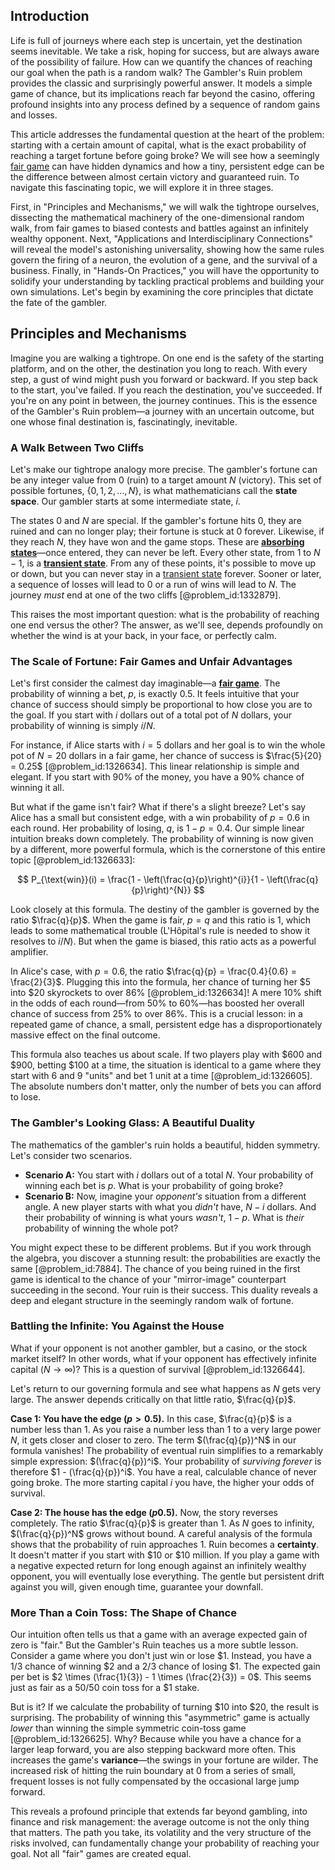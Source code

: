 ## Introduction
Life is full of journeys where each step is uncertain, yet the destination seems inevitable. We take a risk, hoping for success, but are always aware of the possibility of failure. How can we quantify the chances of reaching our goal when the path is a random walk? The Gambler's Ruin problem provides the classic and surprisingly powerful answer. It models a simple game of chance, but its implications reach far beyond the casino, offering profound insights into any process defined by a sequence of random gains and losses.

This article addresses the fundamental question at the heart of the problem: starting with a certain amount of capital, what is the exact probability of reaching a target fortune before going broke? We will see how a seemingly [fair game](@article_id:260633) can have hidden dynamics and how a tiny, persistent edge can be the difference between almost certain victory and guaranteed ruin. To navigate this fascinating topic, we will explore it in three stages.

First, in "Principles and Mechanisms," we will walk the tightrope ourselves, dissecting the mathematical machinery of the one-dimensional random walk, from fair games to biased contests and battles against an infinitely wealthy opponent. Next, "Applications and Interdisciplinary Connections" will reveal the model's astonishing universality, showing how the same rules govern the firing of a neuron, the evolution of a gene, and the survival of a business. Finally, in "Hands-On Practices," you will have the opportunity to solidify your understanding by tackling practical problems and building your own simulations. Let's begin by examining the core principles that dictate the fate of the gambler.

## Principles and Mechanisms

Imagine you are walking a tightrope. On one end is the safety of the starting platform, and on the other, the destination you long to reach. With every step, a gust of wind might push you forward or backward. If you step back to the start, you've failed. If you reach the destination, you've succeeded. If you're on any point in between, the journey continues. This is the essence of the Gambler's Ruin problem—a journey with an uncertain outcome, but one whose final destination is, fascinatingly, inevitable.

### A Walk Between Two Cliffs

Let's make our tightrope analogy more precise. The gambler's fortune can be any integer value from $0$ (ruin) to a target amount $N$ (victory). This set of possible fortunes, $\{0, 1, 2, \dots, N\}$, is what mathematicians call the **state space**. Our gambler starts at some intermediate state, $i$.

The states $0$ and $N$ are special. If the gambler's fortune hits $0$, they are ruined and can no longer play; their fortune is stuck at $0$ forever. Likewise, if they reach $N$, they have won and the game stops. These are **[absorbing states](@article_id:160542)**—once entered, they can never be left. Every other state, from $1$ to $N-1$, is a **[transient state](@article_id:260116)**. From any of these points, it's possible to move up or down, but you can never stay in a [transient state](@article_id:260116) forever. Sooner or later, a sequence of losses will lead to $0$ or a run of wins will lead to $N$. The journey *must* end at one of the two cliffs [@problem_id:1332879].

This raises the most important question: what is the probability of reaching one end versus the other? The answer, as we'll see, depends profoundly on whether the wind is at your back, in your face, or perfectly calm.

### The Scale of Fortune: Fair Games and Unfair Advantages

Let's first consider the calmest day imaginable—a **[fair game](@article_id:260633)**. The probability of winning a bet, $p$, is exactly $0.5$. It feels intuitive that your chance of success should simply be proportional to how close you are to the goal. If you start with $i$ dollars out of a total pot of $N$ dollars, your probability of winning is simply $i/N$.

For instance, if Alice starts with $i=5$ dollars and her goal is to win the whole pot of $N=20$ dollars in a fair game, her chance of success is $\frac{5}{20} = 0.25$ [@problem_id:1326634]. This linear relationship is simple and elegant. If you start with 90% of the money, you have a 90% chance of winning it all.

But what if the game isn't fair? What if there's a slight breeze? Let's say Alice has a small but consistent edge, with a win probability of $p = 0.6$ in each round. Her probability of losing, $q$, is $1-p = 0.4$. Our simple linear intuition breaks down completely. The probability of winning is now given by a different, more powerful formula, which is the cornerstone of this entire topic [@problem_id:1326633]:

$$
P_{\text{win}}(i) = \frac{1 - \left(\frac{q}{p}\right)^{i}}{1 - \left(\frac{q}{p}\right)^{N}}
$$

Look closely at this formula. The destiny of the gambler is governed by the ratio $\frac{q}{p}$. When the game is fair, $p=q$ and this ratio is 1, which leads to some mathematical trouble (L'Hôpital's rule is needed to show it resolves to $i/N$). But when the game is biased, this ratio acts as a powerful amplifier.

In Alice's case, with $p=0.6$, the ratio $\frac{q}{p} = \frac{0.4}{0.6} = \frac{2}{3}$. Plugging this into the formula, her chance of turning her $5 into $20 skyrockets to over 86% [@problem_id:1326634]! A mere 10% shift in the odds of each round—from 50% to 60%—has boosted her overall chance of success from 25% to over 86%. This is a crucial lesson: in a repeated game of chance, a small, persistent edge has a disproportionately massive effect on the final outcome.

This formula also teaches us about scale. If two players play with $600 and $900, betting $100 at a time, the situation is identical to a game where they start with 6 and 9 "units" and bet 1 unit at a time [@problem_id:1326605]. The absolute numbers don't matter, only the number of bets you can afford to lose.

### The Gambler's Looking Glass: A Beautiful Duality

The mathematics of the gambler's ruin holds a beautiful, hidden symmetry. Let's consider two scenarios.

*   **Scenario A:** You start with $i$ dollars out of a total $N$. Your probability of winning each bet is $p$. What is your probability of going broke?
*   **Scenario B:** Now, imagine your *opponent's* situation from a different angle. A new player starts with what you *didn't* have, $N-i$ dollars. And their probability of winning is what yours *wasn't*, $1-p$. What is *their* probability of winning the whole pot?

You might expect these to be different problems. But if you work through the algebra, you discover a stunning result: the probabilities are exactly the same [@problem_id:7884]. The chance of you being ruined in the first game is identical to the chance of your "mirror-image" counterpart succeeding in the second. Your ruin is their success. This duality reveals a deep and elegant structure in the seemingly random walk of fortune.

### Battling the Infinite: You Against the House

What if your opponent is not another gambler, but a casino, or the stock market itself? In other words, what if your opponent has effectively infinite capital ($N \to \infty$)? This is a question of survival [@problem_id:1326644].

Let's return to our governing formula and see what happens as $N$ gets very large. The answer depends critically on that little ratio, $\frac{q}{p}$.

**Case 1: You have the edge ($p > 0.5$).**
In this case, $\frac{q}{p}$ is a number less than 1. As you raise a number less than 1 to a very large power $N$, it gets closer and closer to zero. The term $(\frac{q}{p})^N$ in our formula vanishes! The probability of eventual ruin simplifies to a remarkably simple expression: $(\frac{q}{p})^i$. Your probability of *surviving forever* is therefore $1 - (\frac{q}{p})^i$. You have a real, calculable chance of never going broke. The more starting capital $i$ you have, the higher your odds of survival.

**Case 2: The house has the edge ($p  0.5$).**
Now, the story reverses completely. The ratio $\frac{q}{p}$ is greater than 1. As $N$ goes to infinity, $(\frac{q}{p})^N$ grows without bound. A careful analysis of the formula shows that the probability of ruin approaches 1. Ruin becomes a **certainty**. It doesn't matter if you start with $10 or $10 million. If you play a game with a negative expected return for long enough against an infinitely wealthy opponent, you will eventually lose everything. The gentle but persistent drift against you will, given enough time, guarantee your downfall.

### More Than a Coin Toss: The Shape of Chance

Our intuition often tells us that a game with an average expected gain of zero is "fair." But the Gambler's Ruin teaches us a more subtle lesson. Consider a game where you don't just win or lose $1. Instead, you have a 1/3 chance of winning $2 and a 2/3 chance of losing $1. The expected gain per bet is $2 \times (\frac{1}{3}) - 1 \times (\frac{2}{3}) = 0$. This seems just as fair as a 50/50 coin toss for a $1 stake.

But is it? If we calculate the probability of turning $10 into $20, the result is surprising. The probability of winning this "asymmetric" game is actually *lower* than winning the simple symmetric coin-toss game [@problem_id:1326625]. Why? Because while you have a chance for a larger leap forward, you are also stepping backward more often. This increases the game's **variance**—the swings in your fortune are wilder. The increased risk of hitting the ruin boundary at $0$ from a series of small, frequent losses is not fully compensated by the occasional large jump forward.

This reveals a profound principle that extends far beyond gambling, into finance and risk management: the average outcome is not the only thing that matters. The path you take, its volatility and the very structure of the risks involved, can fundamentally change your probability of reaching your goal. Not all "fair" games are created equal.